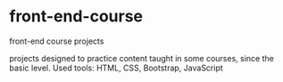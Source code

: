 # front-end-course
front-end course projects

projects designed to practice content taught in some courses, since the basic level. 
Used tools: HTML, CSS, Bootstrap, JavaScript
